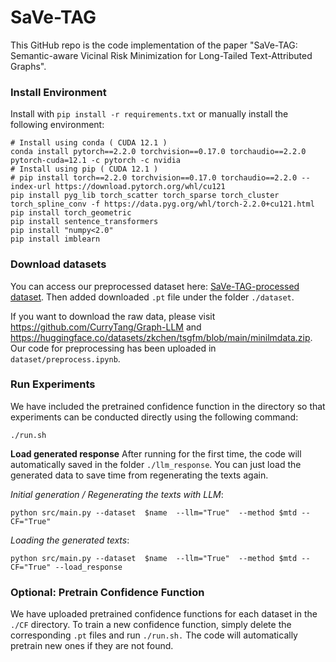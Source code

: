 # SaVe-TAG

This GitHub repo is the code implementation of the paper "SaVe-TAG: 
Semantic-aware Vicinal Risk Minimization for Long-Tailed Text-Attributed Graphs".

### Install Environment
Install with `pip install -r requirements.txt` or manually install the following environment:
```
# Install using conda ( CUDA 12.1 )
conda install pytorch==2.2.0 torchvision==0.17.0 torchaudio==2.2.0 pytorch-cuda=12.1 -c pytorch -c nvidia
# Install using pip ( CUDA 12.1 )
# pip install torch==2.2.0 torchvision==0.17.0 torchaudio==2.2.0 --index-url https://download.pytorch.org/whl/cu121
pip install pyg_lib torch_scatter torch_sparse torch_cluster torch_spline_conv -f https://data.pyg.org/whl/torch-2.2.0+cu121.html
pip install torch_geometric
pip install sentence_transformers
pip install "numpy<2.0"
pip install imblearn
```
### Download datasets
You can access our preprocessed dataset here: [SaVe-TAG-processed dataset](https://www.dropbox.com/scl/fi/nktqtna8httsvvkehp2x2/dataset.zip?rlkey=4vipqaa6bdtqkkzfvk5r4gli1&st=ue5dmc1z&dl=0). Then added downloaded `.pt` file under the folder `./dataset`.

If you want to download the raw data, please visit https://github.com/CurryTang/Graph-LLM and https://huggingface.co/datasets/zkchen/tsgfm/blob/main/minilmdata.zip. Our code for preprocessing has been uploaded in `dataset/preprocess.ipynb`.


### Run Experiments 
We have included the pretrained confidence function in the directory so that experiments can be conducted directly using the following command:
```
./run.sh
```

**Load generated response**
After running for the first time, the code will automatically saved in the folder `./llm_response`. You can just load the generated data to save time from regenerating the texts again. 

*Initial generation / Regenerating the texts with LLM*: 
```
python src/main.py --dataset  $name  --llm="True"  --method $mtd --CF="True" 
```

*Loading the generated texts*: 
```
python src/main.py --dataset  $name  --llm="True"  --method $mtd --CF="True" --load_response 
```

### Optional: Pretrain Confidence Function
We have uploaded pretrained confidence functions for each dataset in the `./CF` directory. To train a new confidence function, simply delete the corresponding `.pt` files and run `./run.sh.` The code will automatically pretrain new ones if they are not found.

